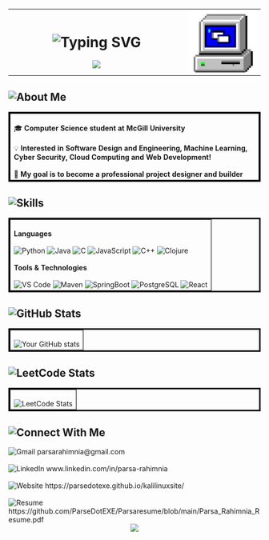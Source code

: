 <table width="100%">
  <tr>
    <td width="70%">
      <h1 align="center">
        <img src="https://readme-typing-svg.herokuapp.com?font=Fira+Code&size=28&pause=1000&color=32CD32&center=true&vCenter=true&width=600&lines=Hi+my+name+is+Parsa+Rahimnia!" alt="Typing SVG" />
      </h1>
      <div align="center">
        <img src="https://github.com/TheDudeThatCode/TheDudeThatCode/blob/master/Assets/Mario_Hello_Big.gif" width="30">
      </div>
    </td>
    <td width="30%" align="right">
      <img src="https://github.com/TheDudeThatCode/TheDudeThatCode/blob/master/Assets/PC.gif" width="200">
    </td>
  </tr>
</table>

## <img src="https://readme-typing-svg.herokuapp.com?font=Fira+Code&size=24&pause=1000&color=36BCF7&center=true&vCenter=true&width=200&lines=About+Me" alt="About Me" />

<div align="left">
  <table border="3" style="border-color: black; border-style: solid;">
    <tr>
      <td>
        <br>
        🎓 <strong>Computer Science student at McGill University</strong>
        <br><br>
        💡 <strong>Interested in Software Design and Engineering, Machine Learning, Cyber Security, Cloud Computing and Web Development!</strong>
        <br><br>
        🎯 <strong>My goal is to become a professional project designer and builder</strong>
        <br>
      </td>
    </tr>
  </table>
</div>

## <img src="https://readme-typing-svg.herokuapp.com?font=Fira+Code&size=24&pause=1000&color=32CD32&center=true&vCenter=true&width=200&lines=Skills" alt="Skills" />

<div align="left">
  <table border="3" style="border-color: black; border-style: solid;">
    <tr>
      <td>
        <br>
        <strong>Languages</strong>
        <br><br>
        <img src="https://img.shields.io/badge/-Python-3776AB?style=flat-square&logo=Python&logoColor=white" alt="Python">
        <img src="https://img.shields.io/badge/Java-ED8B00?style=flat-square&logo=openjdk&logoColor=white" alt="Java">
        <img src="https://img.shields.io/badge/-C-A8B9CC?style=flat-square&logo=C&logoColor=black" alt="C">
        <img src="https://img.shields.io/badge/-JavaScript-F7DF1E?style=flat-square&logo=javascript&logoColor=black" alt="JavaScript">
        <img src="https://img.shields.io/badge/-C++-00599C?style=flat-square&logo=cplusplus&logoColor=white" alt="C++">
        <img src="https://img.shields.io/badge/-Clojure-5881D8?style=flat-square&logo=clojure&logoColor=white" alt="Clojure">
        <br><br>
        <strong>Tools & Technologies</strong>
        <br><br>
        <img src="https://img.shields.io/badge/-VS%20Code-007ACC?style=flat-square&logo=Visual-Studio-Code&logoColor=white" alt="VS Code">
        <img src="https://img.shields.io/badge/-Maven-C71A36?style=flat-square&logo=apachemaven&logoColor=white" alt="Maven">
        <img src="https://img.shields.io/badge/-Spring_Boot-6DB33F?style=flat-square&logo=springboot&logoColor=white" alt="SpringBoot">
        <img src="https://img.shields.io/badge/PostgreSQL-336791?style=flat-square&logo=postgresql&logoColor=white" alt="PostgreSQL">
        <img src="https://img.shields.io/badge/-React-61DAFB?style=flat-square&logo=react&logoColor=black" alt="React">
        <br>
      </td>
    </tr>
  </table>
</div>

## <img src="https://readme-typing-svg.herokuapp.com?font=Fira+Code&size=24&pause=1000&color=32CD32&center=true&vCenter=true&width=250&lines=GitHub+Stats" alt="GitHub Stats" />

<div align="center">
  <table border="3" style="border-color: black; border-style: solid;">
    <tr>
      <td align="center">
        <br>
        <img src="https://github-readme-stats.vercel.app/api?username=ParseDotEXE&show_icons=true&theme=tokyonight" alt="Your GitHub stats">
        <br>
      </td>
    </tr>
  </table>
</div>

## <img src="https://readme-typing-svg.herokuapp.com?font=Fira+Code&size=24&pause=1000&color=36BCF7&center=true&vCenter=true&width=250&lines=LeetCode+Stats" alt="LeetCode Stats" />

<div align="center">
  <table border="3" style="border-color: black; border-style: solid;">
    <tr>
      <td align="center">
        <br>
        <img src="https://leetcard.jacoblin.cool/ParseDotEXE?theme=chartreuse&font=Fuzzy%20Bubbles&ext=heatmap" alt="LeetCode Stats">
        <br>
      </td>
    </tr>
  </table>
</div>

## <img src="https://readme-typing-svg.herokuapp.com?font=Fira+Code&size=24&pause=1000&color=32CD32&center=true&vCenter=true&width=300&lines=Connect+With+Me" alt="Connect With Me" />

<div align="left">
  <img src="https://img.shields.io/badge/Gmail-D14836?style=for-the-badge&logo=gmail&logoColor=white" alt="Gmail"> parsarahimnia@gmail.com
  <br><br>
  <img src="https://img.shields.io/badge/LinkedIn-0077B5?style=for-the-badge&logo=linkedin&logoColor=white" alt="LinkedIn"> www.linkedin.com/in/parsa-rahimnia
  <br><br>
  <img src="https://img.shields.io/badge/Website-000000?style=for-the-badge&logo=About.me&logoColor=white" alt="Website"> https://parsedotexe.github.io/kalilinuxsite/
  <br><br>
  <img src="https://img.shields.io/badge/Resume-4285F4?style=for-the-badge&logo=read-the-docs&logoColor=white" alt="Resume">https://github.com/ParseDotEXE/Parsaresume/blob/main/Parsa_Rahimnia_Resume.pdf
</div>

<div align="center">
  <img src="https://i.pinimg.com/originals/68/43/cc/6843cc365df18febde115bc70eb15290.gif" style="max-width: 100%; height: auto;">
</div>
